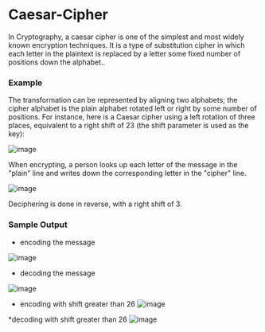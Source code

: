 # Caesar-Cipher
In Cryptography, a caesar cipher is one of the simplest and most widely known encryption techniques. It is a type of substitution cipher in which each letter in the plaintext is replaced by a letter some fixed number of positions down the alphabet..

### Example

The transformation can be represented by aligning two alphabets; the cipher alphabet is the plain alphabet rotated left or right by some number of positions. For instance, here is a Caesar cipher using a left rotation of three places, equivalent to a right shift of 23 (the shift parameter is used as the key):

![image](https://user-images.githubusercontent.com/44876424/215147953-720f2c8a-e47d-4b41-8451-ad844d18ca42.png)

When encrypting, a person looks up each letter of the message in the "plain" line and writes down the corresponding letter in the "cipher" line.

![image](https://user-images.githubusercontent.com/44876424/215148078-c9903a17-674b-4b26-bd40-8e410c0b6110.png)

Deciphering is done in reverse, with a right shift of 3.

### Sample Output
* encoding the message

![image](https://user-images.githubusercontent.com/44876424/215148485-6562357b-d664-45a2-a903-22032fa1a1d0.png)

* decoding the message

![image](https://user-images.githubusercontent.com/44876424/215148869-f23d5fa0-183e-4e7c-b56d-4db41215eb46.png)

* encoding with shift greater than 26
![image](https://user-images.githubusercontent.com/44876424/215149529-ecf7e1e0-fb62-435d-bb68-bffe58d97bb5.png)

*decoding with shift greater than 26
![image](https://user-images.githubusercontent.com/44876424/215149727-aaa1d13f-c01b-4fac-af75-a734b2cd35dd.png)
